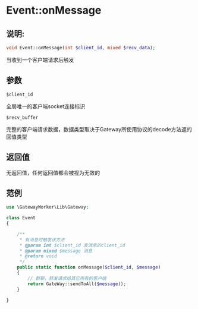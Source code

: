 # Event::onMessage

## 说明:
```php
void Event::onMessage(int $client_id, mixed $recv_data);
```

当收到一个客户端请求后触发

## 参数
``` $client_id ```

全局唯一的客户端socket连接标识


``` $recv_buffer ```

完整的客户端请求数据，数据类型取决于Gateway所使用协议的decode方法返的回值类型

## 返回值
无返回值，任何返回值都会被视为无效的

## 范例

```php
use \GatewayWorker\Lib\Gateway;

class Event
{

    /**
     * 有消息时触发该方法
     * @param int $client_id 发消息的client_id
     * @param mixed $message 消息
     * @return void
     */
    public static function onMessage($client_id, $message)
    {
        // 群聊，转发请求给其它所有的客户端
        return GateWay::sendToAll($message));
    }

}
```
